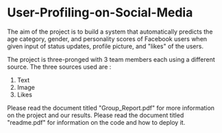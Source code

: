 # User-Profiling-on-Social-Media

The aim of the project is to build a system that automatically predicts the age category, gender, and personality scores of Facebook users when given input of status updates, profile picture, and "likes" of the users.

The project is three-pronged with 3 team members each using a different source. The three sources used are :

1. Text
2. Image
3. Likes


Please read the document titled "Group_Report.pdf" for more information on the project and our results. 
Please read the document titled "readme.pdf"  for information on the code and how to deploy it.

